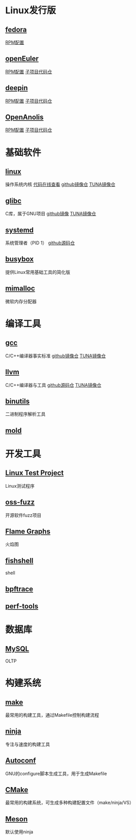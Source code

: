 # Linux发行版

## [fedora](https://fedoraproject.org/)

[RPM配置](https://src.fedoraproject.org/)

## [openEuler](https://www.openeuler.org/zh/)

[RPM配置](https://gitee.com/src-openeuler)
[子项目代码仓](https://gitee.com/openeuler)

## [deepin](https://www.deepin.org/index/zh)

[RPM配置](https://github.com/deepin-community/)
[子项目代码仓](https://github.com/linuxdeepin/)

## [OpenAnolis](https://openanolis.cn/)

[RPM配置](https://gitee.com/src-anolis-os)
[子项目代码仓](https://gitee.com/anolis)

# 基础软件

## [linux](https://kernel.org/)

操作系统内核
[代码在线查看](https://elixir.bootlin.com/linux/latest/source)
[github镜像仓](https://github.com/torvalds/linux)
[TUNA镜像仓](https://mirrors.tuna.tsinghua.edu.cn/help/linux.git/)

## [glibc](https://www.gnu.org/software/libc/)

C库，属于GNU项目
[github镜像](https://github.com/bminor/glibc)
[TUNA镜像仓](https://mirrors.tuna.tsinghua.edu.cn/help/glibc.git/)

## [systemd]()

系统管理者（PID 1）
[github源码仓](https://github.com/systemd/systemd)

## [busybox](https://www.busybox.net/)

提供Linux常用基础工具的简化版

## [mimalloc](https://github.com/microsoft/mimalloc)

微软内存分配器

# 编译工具

## [gcc](https://gcc.gnu.org/)

C/C++编译器事实标准
[github镜像仓](https://github.com/gcc-mirror/gcc)
[TUNA镜像仓](https://mirrors.tuna.tsinghua.edu.cn/help/gcc.git/)

## [llvm](https://llvm.org/)

C/C++编译器与工具
[github源码仓](https://github.com/llvm/llvm-project)
[TUNA镜像仓](https://mirrors.tuna.tsinghua.edu.cn/help/llvm-project.git/)

## [binutils](https://sourceware.org/binutils/)

二进制程序解析工具

## [mold](https://github.com/rui314/mold)

# 开发工具

## [Linux Test Project](https://github.com/linux-test-project)

Linux测试程序

## [oss-fuzz](https://github.com/google/oss-fuzz)

开源软件fuzz项目

## [Flame Graphs](https://www.brendangregg.com/flamegraphs.html)

火焰图

## [fishshell](https://fishshell.com/)

shell

## [bpftrace](https://github.com/bpftrace/bpftrace)

## [perf-tools](https://github.com/brendangregg/perf-tools)

# 数据库

## [MySQL](https://github.com/mysql/mysql-server)

OLTP

# 构建系统

## [make](https://www.gnu.org/software/make/)

最常用的构建工具，通过Makefile控制构建流程

## [ninja](https://ninja-build.org/)

专注与速度的构建工具

## [Autoconf](https://www.gnu.org/software/autoconf/)

GNU的configure脚本生成工具，用于生成Makefile

## [CMake](https://cmake.org/)

最常用的构建系统，可生成多种构建配置文件（make/ninja/VS）

## [Meson](https://mesonbuild.com/)

默认使用ninja
